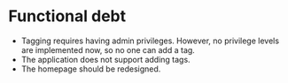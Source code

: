 # Functional debt

* Tagging requires having admin privileges. However, no privilege levels are implemented now, so no one can add a tag.
* The application does not support adding tags.
* The homepage should be redesigned.